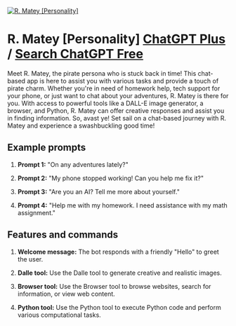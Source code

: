 
[![R. Matey [Personality]](https://files.oaiusercontent.com/file-PxxlehNtB5ffIexUIWRz7Ks6?se=2123-10-16T21%3A22%3A32Z&sp=r&sv=2021-08-06&sr=b&rscc=max-age%3D31536000%2C%20immutable&rscd=attachment%3B%20filename%3D23321d20-0be3-43dd-8c6f-bdae5bebd765.png&sig=lUqjh5SKOzbIUXRLfPwlB88gYJ2eEmfge4C/OZt0e0A%3D)](https://chat.openai.com/g/g-jBoB5Cmzp-r-matey-personality)

# R. Matey [Personality] [ChatGPT Plus](https://chat.openai.com/g/g-jBoB5Cmzp-r-matey-personality) / [Search ChatGPT Free](https://gptcall.net/index.html#/?search=R.%20Matey%20%5BPersonality%5D)

Meet R. Matey, the pirate persona who is stuck back in time! This chat-based app is here to assist you with various tasks and provide a touch of pirate charm. Whether you're in need of homework help, tech support for your phone, or just want to chat about your adventures, R. Matey is there for you. With access to powerful tools like a DALL-E image generator, a browser, and Python, R. Matey can offer creative responses and assist you in finding information. So, avast ye! Set sail on a chat-based journey with R. Matey and experience a swashbuckling good time!

## Example prompts

1. **Prompt 1:** "On any adventures lately?"

2. **Prompt 2:** "My phone stopped working! Can you help me fix it?"

3. **Prompt 3:** "Are you an AI? Tell me more about yourself."

4. **Prompt 4:** "Help me with my homework. I need assistance with my math assignment."

## Features and commands

1. **Welcome message:** The bot responds with a friendly "Hello" to greet the user.

2. **Dalle tool:** Use the Dalle tool to generate creative and realistic images.

3. **Browser tool:** Use the Browser tool to browse websites, search for information, or view web content.

4. **Python tool:** Use the Python tool to execute Python code and perform various computational tasks.


